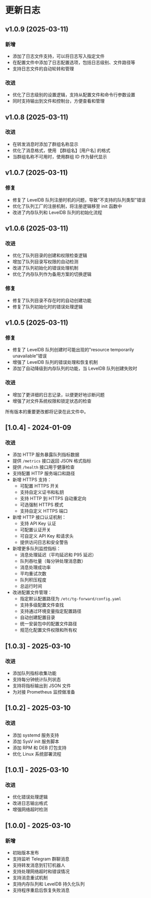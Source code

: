 # 更新日志

## v1.0.9 (2025-03-11)

### 新增
- 添加了日志文件支持，可以将日志写入指定文件
- 在配置文件中添加了日志配置选项，包括日志级别、文件路径等
- 支持日志文件的自动轮转和管理

### 改进
- 优化了日志级别的设置逻辑，支持从配置文件和命令行参数设置
- 同时支持输出到文件和控制台，方便查看和管理

## v1.0.8 (2025-03-11)

### 改进
- 在转发消息时添加了群组名称显示
- 优化了消息格式，使用 【群组名】[用户名] 的格式
- 当群组名称不可用时，使用群组 ID 作为替代显示

## v1.0.7 (2025-03-11)

### 修复
- 修复了 LevelDB 队列注册时机的问题，导致"不支持的队列类型"错误
- 优化了队列工厂的注册机制，将注册逻辑移至 init 函数中
- 改进了内存队列和 LevelDB 队列的初始化流程

## v1.0.6 (2025-03-11)

### 改进
- 优化了队列目录的创建和权限检查逻辑
- 增加了队列目录写权限的自动检测
- 改进了队列初始化的错误处理机制
- 优化了内存队列作为备用方案的切换逻辑

### 修复
- 修复了队列目录不存在时的自动创建功能
- 修复了队列初始化时的错误处理逻辑

## v1.0.5 (2025-03-11)

### 修复
- 修复了 LevelDB 队列创建时可能出现的"resource temporarily unavailable"错误
- 增强了 LevelDB 队列的错误处理和恢复机制
- 添加了自动降级到内存队列的功能，当 LevelDB 队列创建失败时

### 改进
- 增加了更详细的日志记录，以便更好地诊断问题
- 增强了对文件系统权限和锁定状态的检查

所有版本的重要更改都将记录在此文件中。

## [1.0.4] - 2024-01-09

### 改进

- 添加 HTTP 服务暴露队列指标数据
- 提供 `/metrics` 接口返回 JSON 格式指标
- 提供 `/health` 接口用于健康检查
- 支持配置 HTTP 服务端口和路径
- 新增 HTTPS 支持：
  - 可配置 HTTPS 开关
  - 支持自定义证书和私钥
  - 支持 HTTP 到 HTTPS 自动重定向
  - 可选强制 HTTPS 模式
  - 支持自定义 HTTPS 端口
- 新增 HTTP 接口认证机制：
  - 支持 API Key 认证
  - 可配置认证开关
  - 可自定义 API Key 和请求头
  - 提供访问日志和安全警告
- 新增更多队列监控指标：
  - 消息处理延迟（平均延迟和 P95 延迟）
  - 队列吞吐量（每分钟处理消息数）
  - 消息处理成功率
  - 平均重试次数
  - 队列积压程度
  - 总运行时间
- 改进配置文件管理：
  - 指定默认配置路径为 `/etc/tg-forward/config.yaml`
  - 支持多级配置文件查找
  - 支持通过环境变量指定配置路径
  - 自动创建配置目录
  - 统一安装包中的配置文件路径
  - 规范化配置文件权限和所有权

## [1.0.3] - 2025-03-10

### 改进

- 添加队列指标收集功能
- 支持每分钟统计队列状态
- 支持将指标输出到 JSON 文件
- 为对接 Prometheus 监控做准备

## [1.0.2] - 2025-03-10

### 改进

- 添加 systemd 服务支持
- 添加 SysV init 服务脚本
- 添加 RPM 和 DEB 打包支持
- 优化 Linux 系统部署流程

## [1.0.1] - 2025-03-10

### 改进

- 优化错误处理逻辑
- 改进日志输出格式
- 增强网络超时检测

## [1.0.0] - 2025-03-10

### 新增

- 初始版本发布
- 支持监听 Telegram 群聊消息
- 支持转发消息到钉钉机器人
- 支持处理网络超时和错误情况
- 支持消息重试机制
- 支持内存队列和 LevelDB 持久化队列
- 支持程序重启后恢复失败消息 